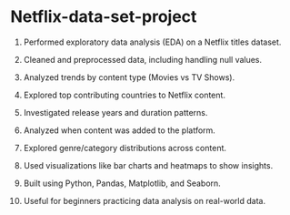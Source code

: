 # Netflix-data-set-project
1. Performed exploratory data analysis (EDA) on a Netflix titles dataset.

2. Cleaned and preprocessed data, including handling null values.

3. Analyzed trends by content type (Movies vs TV Shows).

4. Explored top contributing countries to Netflix content.

5. Investigated release years and duration patterns.

6. Analyzed when content was added to the platform.

7. Explored genre/category distributions across content.

8. Used visualizations like bar charts and heatmaps to show insights.

9. Built using Python, Pandas, Matplotlib, and Seaborn.

10. Useful for beginners practicing data analysis on real-world data.
